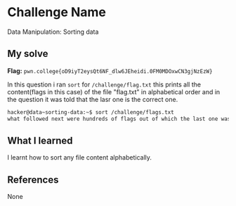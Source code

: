 # Challenge Name
Data Manipulation: Sorting data

## My solve
**Flag:** `pwn.college{oD9iyT2eysQt6NF_dlw6JEheidi.0FM0MDOxwCN3gjNzEzW}`

In this question i ran `sort` for `/challenge/flag.txt` this prints all the content(flags in this case) of the file "flag.txt" in alphabetical order and in the question it was told that the lasr one is the correct one.
```bash
hacker@data~sorting-data:~$ sort /challenge/flags.txt
what followed next were hundreds of flags out of which the last one was the real one.
```

## What I learned
I learnt how to sort any file content alphabetically.

## References 
None
